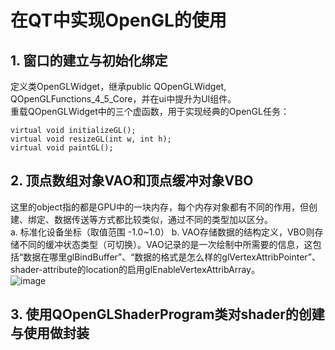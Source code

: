 # 在QT中实现OpenGL的使用  
## 1. 窗口的建立与初始化绑定  
定义类OpenGLWidget，继承public QOpenGLWidget, QOpenGLFunctions_4_5_Core，并在ui中提升为UI组件。  
重载QOpenGLWidget中的三个虚函数，用于实现经典的OpenGL任务：  
~~~
virtual void initializeGL();
virtual void resizeGL(int w, int h);
virtual void paintGL();
~~~
## 2. 顶点数组对象VAO和顶点缓冲对象VBO  
这里的object指的都是GPU中的一块内存，每个内存对象都有不同的作用，但创建、绑定、数据传送等方式都比较类似，通过不同的类型加以区分。  
a. 标准化设备坐标（取值范围 -1.0~1.0） 
b. VAO存储数据的结构定义，VBO则存储不同的缓冲状态类型（可切换）。VAO记录的是一次绘制中所需要的信息，这包括“数据在哪里glBindBuffer”、“数据的格式是怎么样的glVertexAttribPointer”、shader-attribute的location的启用glEnableVertexAttribArray。  
![image](https://user-images.githubusercontent.com/48549786/193452736-9c6cc0b3-05bc-438e-96b2-c0e8368eef75.png)

## 3. 使用QOpenGLShaderProgram类对shader的创建与使用做封装  
